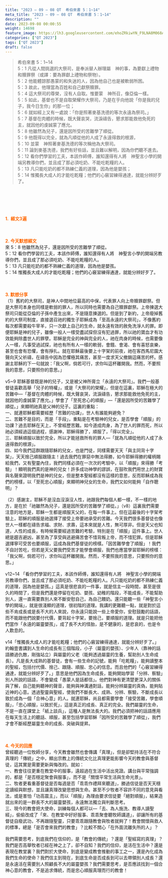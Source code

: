 ```yaml
---
title: "2023 – 09 – 08 QT  希伯來書 5：1~14"
meta_title: "2023 – 09 – 08 QT  希伯來書 5：1~14"
description: ""
date: 2023-09-08 00:00:55
weight: 14698
feature_image: https://lh3.googleusercontent.com/ehoZRkiwYN_F9LNA8M068AYxt73EavCZno-PD1cJRuf5BbSkQVUWr3gNEbt5kSs28Pb_Elg17kSrtf9ybWvojWoMV6I4tPM3vGRGDq6GkKkPdL2Gut4QAIw4-uykKUAtNiKgQKntvsU=w800
categories: ["QT 2023"]
tags: ["QT 2023"]
draft: false
---
```


<blockquote>希伯來書 5：1~14<br />
5：1 凡從人間挑選的大祭司，是奉派替人辦理屬　神的事，為要獻上禮物和贖罪祭（或譯：要為罪獻上禮物和祭物）。<br />
5：2 他能體諒那愚蒙的和失迷的人，因為他自己也是被軟弱所困。<br />
5：3 故此，他理當為百姓和自己獻祭贖罪。<br />
5：4 這大祭司的尊榮，沒有人自取。惟要蒙　神所召，像亞倫一樣。<br />
5：5 如此，基督也不是自取榮耀作大祭司，乃是在乎向他說「你是我的兒子，我今日生你」的那一位；<br />
5：6 就如經上又有一處說：「你是照著麥基洗德的等次永遠為祭司。」<br />
5：7 基督在肉體的時候，既大聲哀哭，流淚禱告，懇求那能救他免死的主，就因他的虔誠蒙了應允。<br />
5：8 他雖然為兒子，還是因所受的苦難學了順從。<br />
5：9 他既得以完全，就為凡順從他的人成了永遠得救的根源，<br />
5：10 並蒙　神照著麥基洗德的等次稱他為大祭司。<br />
5：11 論到麥基洗德，我們有好些話，並且難以解明，因為你們聽不進去。<br />
5：12 看你們學習的工夫，本該作師傅，誰知還得有人將　神聖言小學的開端另教導你們，並且成了那必須吃奶、不能吃乾糧的人。<br />
5：13 凡只能吃奶的都不熟練仁義的道理，因為他是嬰孩；<br />
5：14 惟獨長大成人的才能吃乾糧；他們的心竅習練得通達，就能分辨好歹了。</blockquote><br />
&nbsp;<br />
<br />
&nbsp;<br />
<br />
<span style="color: #ff6600;"><strong>1.  經文3遍</strong></span><br />
<br />
&nbsp;<br />
<br />
<span style="color: #ff6600;"><strong>2. 今天默想經文<br />
</strong></span>來 5：8 他雖然為兒子，還是因所受的苦難學了順從。<br />
5：12 看你們學習的工夫，本該作師傅，誰知還得有人將　神聖言小學的開端另教導你們，並且成了那必須吃奶、不能吃乾糧的人。<br />
5：13 凡只能吃奶的都不熟練仁義的道理，因為他是嬰孩。<br />
5：14 惟獨長大成人的才能吃乾糧；他們的心竅習練得通達，就能分辨好歹了。<br />
<br />
&nbsp;<br />
<br />
<strong><span style="color: #ff6600;">3. 默想分享<br />
</span></strong>（1）舊約的大祭司，是神人中間地位最高的中保，代表罪人向上帝贖罪獻祭。但是大祭司本身也同樣是軟弱的罪人，所以同時也需要為自己贖罪獻祭。上帝揀選大祭司只能從亞倫的子孫中產生出來，不是隨意揀選的。但是到了新約，上帝廢掉舊約的大祭司制度，直接選召祂的獨生子耶穌成為「至高永遠的大祭司」，不像舊約每次都需要殺牛宰羊，只一次獻上自己的生命，就永遠有效的赦免洗淨人的罪。即便耶穌是神的兒子，雖像一般人一樣受盡試探但沒有犯過罪，所以祂的寶血才有功效能夠除盡世人的罪孽。耶穌是完全的神與完全的人，祂在肉身的時候，也需要像人一樣，凡事受過試探，祂也有所有人一樣的軟弱，會餓、會渴、會有喜怒哀樂，甚至也會有恐懼，會有掙扎。就在耶穌最後要上十字架的前夜，祂在客西馬尼園大聲向天父祈禱，在禱告中因為恐懼極其痛苦，甚至一度求天父撤銷這痛苦的杯。感謝主耶穌的下一句就說：「我父啊，倘若可行，求你叫這杯離開我。然而，不要照我的意思，只要照你的意思。」<br />
<br />
v5~9 耶穌基督既是神的兒子，又是被父神所膏立「永遠的大祭司」。我們一般基督徒喜歡高舉「兒子的特權」，或是「大祭司的榮耀」，但是在這裏，耶穌在極大的苦難中—「基督在肉體的時候，既大聲哀哭，流淚禱告，懇求那能救他免死的主，就因他的虔誠蒙了應允。」學會了「至死忠心的順服」—「還是因所受的苦難學了順從。」來顯明祂真是父神的兒子。這裏的重點：<br />
一、就連耶穌都需要經歷「苦難的功課」，世人有誰能夠避免？<br />
二、苦難不是目的，而是「手段」，重點是在考驗神的兒女，是否學會「順服」的功課？過去耶穌在天上，不曾經歷苦難。如今道成肉身，為了世人的罪而死，所以祂必須經過這個過程，感謝神，耶穌得勝了，順服了，「得以完全」。<br />
三、耶穌順服以致於完全，所以才能拯救所有的罪人—「就為凡順從他的人成了永遠得救的根源」。<br />
四、如今我們這群跟隨耶穌的兒女，也是門徒，同樣需要天天「與主同背十字架」，天天捨己順服跟隨主！過去我們在罪惡中無法得勝，如今耶穌得勝的權柄賜給我們，又有聖靈內住，我們同樣必須在一次次的考驗中，以「順服」來得勝「考驗」！顯明我們真的是神的兒女！許多成功神學的謬誤，在鼓吹我們用世上的財寶與名聲來證明我們是神的兒女，但是整本聖經都沒有這樣的意思，反而耶穌成為我們的榜樣，以「至死忠心順服」來顯明神兒女的生命，我們又如何能夠「自作聰明」？<br />
<br />
（2）感謝主，耶穌不是沒血沒淚沒人性，祂跟我們每個人都一樣，不一樣的地方，是在於「祂雖然為兒子，還是因所受的苦難學了順從。」（v8）這裏我們需要注意的地方是，耶穌一生都是順服天父的，在每一件事上。但在這最後的十字架考驗上，耶穌的順服是祂選擇了接受上帝要祂承受的苦難。今天我們很多基督徒也像世人一樣都在禱告求福、求財、求壽，這本來就是人性，無可厚非。但是天父也知道，人性的成長，有時候需要經過苦難的考驗，特別是在「順服」這件事上。世人總是趨吉避凶，甚至為了享受與逃避痛苦會不惜背叛上帝，而不惜犯罪。但是耶穌選擇寧可受苦也要順服，這成為我們基督徒的榜樣。「因苦難學會了順服」！我們不自討苦吃，但若是天父要我們受苦才能學會順服，我們也應當學習耶穌的榜樣：「我父啊，倘若可行，求你叫這杯離開我。然而，不要照我的意思，只要照你的意思。」<br />
<br />
v12~14 「看你們學習的工夫，本該作師傅，誰知還得有人將　神聖言小學的開端另教導你們，並且成了那必須吃奶、不能吃乾糧的人。凡只能吃奶的都不熟練仁義的道理，因為他是嬰孩。」這真是很悲哀的一件事，就是信主一段時間，甚至是很久的時間了，但是我們還是停留在吃奶、嬰孩、幼稚的階段，不能成長，不能幫助別人，還一直需要靠別人來不斷安慰自己，為自己餵奶。還只能聽一些「神聖言小學的開端」，就是很淺顯的道理，很初階的道理。我講的更難聽一點，就是對於這些不肯成長或是長不大的人來說，你永遠只能說一些上帝愛你，安慰鼓勵的話語，而不能跟他們說要付代價，要背起十字架，要捨己，要順服的道理。就是只能把他們當作「永遠的屬靈嬰孩」，成了長不大的怪胎，是不健康的，是悲哀的，也是令人歎息的。<br />
<br />
v14「惟獨長大成人的才能吃乾糧；他們的心竅習練得通達，就能分辨好歹了。」約翰壹書講到人生命的成長有三個階段，小子（屬靈的嬰孩）、少年人（靠神的話語勝過仇敵，剛強站立）與屬靈的父老（能夠透過屬靈的生養，幫助別人生命成長）。凡是長大成熟的基督徒，會有一些生命的記號，能夠「吃乾糧」，能夠讀整本的聖經，包括付代價、捨己、跟隨、順服、忠心的信息。而且他們的「心竅習練得通達，就能分辨好歹了。」意思是他們因為生命成長，能夠開始學習「分辨、察驗」別人所說的話語，不會變成「愚蒙人是話都信」。他們對神有更清楚更深入的關係與了解，自己能夠聽神的聲音，能夠與神溝通對話，能夠分辨屬靈的真偽，能夠貼近神的心意。透過聖靈與聖經，使我們不斷長大、成熟、分辨、察驗，不斷成長以致於成為一個「合神心意」的人。就連耶穌，尚且都需要學會「接受苦難，學會順服」，「忠心順服，以致於死」，這是真正的成長、真正的完全。我們屬靈的生命，不是一直在課堂上「紙上談兵」，這種人是無法長大的。我們必須把神的話語應用在每天生活上的聽話、順服，甚至包括學習耶穌「因所受的苦難學了順從」，我們才會不斷經歷屬靈生命的成長、突破與提昇。<br />
<br />
&nbsp;<br />
<br />
<strong style="font-size: inherit;"><span style="color: #ff6600;">4. 今天的回應<br />
</span></strong>曾經聽過一位牧師分享，今天教會雖然也會傳講「真理」，但是卻堅持活在不符合真理的「傳統」之中，顯出宗教上的傳統文化比真理更能影響今天的教會與基督徒，這其實是需要更新與悔改的。就如：<br />
一、教會往往更重在教堂中的服事，遠超過在生活中活出見證。講台與平常強調的，都是「是否穩定聚會與服事」，而不是「關懷平常生活與生命光景」。<br />
二、牧者更看重基督徒是否每週是否「乖乖作禮拜來聽道」，勝過信徒是否天天穩定讀經與默想，並且讓真理改變思想與生命。甚至不少牧者不容許不同的意見與看法，或是害怕「功高震主」，而以「順服」為理由要求信徒要「絕對順服」，結果造就出來的是一群長不大的屬靈嬰孩，永遠無法獨立與判斷思考。<br />
三、現今的教會把大使命，訓練每個人都可以—「去、為人施洗、教導人讀聖經」，偷偷改成了「來、在教堂中好好服事、乖乖聚會聽牧師講道」，卻讓所有的基督徒自廢武功，不再跟隨聖靈，只要乖乖跟隨教會與牧者就夠了！教會關懷與救人的標準，總是「是否會來我們的教會」？比較不關心「在外面流離失所的人」？<br />
<br />
我們需要思考，到底我們在信仰的，是「教會的傳統」？還是「聖經寫的真理」？我們是否高舉牧者已經在神之上了，卻不自知？我們的信仰，是活在生活中？還是表現在教堂裏？我們對於大使命，到底是變成教會推動的事工之一，還是內化成為我們生命的使命？我們信主到現在，到底生命是否成長到可以去帶領別人成長？還是永遠活在需要別人照顧長不大的屬靈嬰孩？我們需要思考，是否應該找到一個合神心意的教會，不是追求傳統，而是忠心順服真理而行的教會！<br />
<br />
<audio style="display: none;" controls="controls"></audio><br />
<br />
<audio style="display: none;" controls="controls"></audio><br />
<br />
<audio style="display: none;" controls="controls"></audio><br />
<br />
<audio style="display: none;" controls="controls"></audio><br />
<br />
<audio style="display: none;" controls="controls"></audio>
        